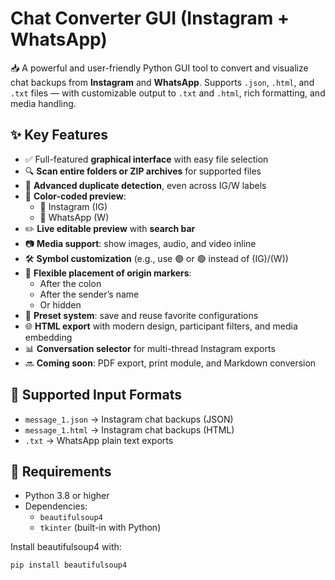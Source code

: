 # Chat Converter GUI (Instagram + WhatsApp)

📥 A powerful and user-friendly Python GUI tool to convert and visualize chat backups from **Instagram** and **WhatsApp**. Supports `.json`, `.html`, and `.txt` files — with customizable output to `.txt` and `.html`, rich formatting, and media handling.

## ✨ Key Features

- ✅ Full-featured **graphical interface** with easy file selection
- 🔍 **Scan entire folders or ZIP archives** for supported files
- 🧠 **Advanced duplicate detection**, even across IG/W labels
- 🎨 **Color-coded preview**:  
  - 💜 Instagram (IG)  
  - 💚 WhatsApp (W)
- ✏️ **Live editable preview** with **search bar**
- 📷 **Media support**: show images, audio, and video inline
- 🛠 **Symbol customization** (e.g., use 🟣 or 🟢 instead of (IG)/(W))
- 🔧 **Flexible placement of origin markers**:  
  - After the colon  
  - After the sender’s name  
  - Or hidden
- 💾 **Preset system**: save and reuse favorite configurations
- 🌐 **HTML export** with modern design, participant filters, and media embedding
- 📊 **Conversation selector** for multi-thread Instagram exports
- 🔜 **Coming soon**: PDF export, print module, and Markdown conversion

## 📂 Supported Input Formats

- `message_1.json` → Instagram chat backups (JSON)
- `message_1.html` → Instagram chat backups (HTML)
- `.txt` → WhatsApp plain text exports

## 🧰 Requirements

- Python 3.8 or higher
- Dependencies:
  - `beautifulsoup4`
  - `tkinter` (built-in with Python)

Install beautifulsoup4 with:
```bash
pip install beautifulsoup4
